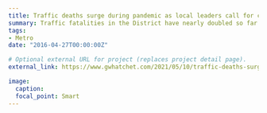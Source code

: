 ```yaml
---
title: Traffic deaths surge during pandemic as local leaders call for change
summary: Traffic fatalities in the District have nearly doubled so far this calendar year compared to this time last year.
tags:
- Metro
date: "2016-04-27T00:00:00Z"

# Optional external URL for project (replaces project detail page).
external_link: https://www.gwhatchet.com/2021/05/10/traffic-deaths-surge-during-pandemic-as-local-leaders-call-for-change/

image:
  caption:
  focal_point: Smart
---
```

